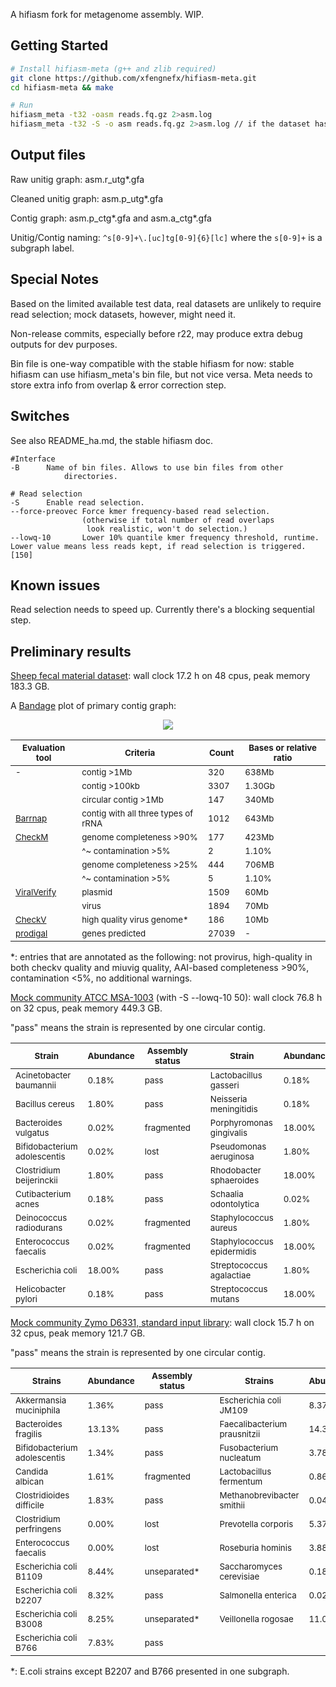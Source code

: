 A hifiasm fork for metagenome assembly. WIP.

## Getting Started
```sh
# Install hifiasm-meta (g++ and zlib required)
git clone https://github.com/xfengnefx/hifiasm-meta.git
cd hifiasm-meta && make

# Run
hifiasm_meta -t32 -oasm reads.fq.gz 2>asm.log
hifiasm_meta -t32 -S -o asm reads.fq.gz 2>asm.log // if the dataset has high redundancy, or overlap & error correction takes way too long
```

## Output files

Raw unitig graph: asm.r\_utg\*.gfa

Cleaned unitig graph: asm.p\_utg\*.gfa 

Contig graph: asm.p\_ctg\*.gfa and asm.a\_ctg\*.gfa

Unitig/Contig naming: `^s[0-9]+\.[uc]tg[0-9]{6}[lc]` where the `s[0-9]+` is a subgraph label.

## Special Notes

Based on the limited available test data, real datasets are unlikely to require read selection; mock datasets, however, might need it.

Non-release commits, especially before r22, may produce extra debug outputs for dev purposes.

Bin file is one-way compatible with the stable hifiasm for now: stable hifiasm can use hifiasm\_meta's bin file, but not vice versa. Meta needs to store extra info from overlap & error correction step.

## Switches

See also README\_ha.md, the stable hifiasm doc.

```
#Interface
-B		Name of bin files. Allows to use bin files from other 
       		directories.

# Read selection
-S		Enable read selection.
--force-preovec Force kmer frequency-based read selection. 
                (otherwise if total number of read overlaps 
                 look realistic, won't do selection.)
--lowq-10       Lower 10% quantile kmer frequency threshold, runtime. Lower value means less reads kept, if read selection is triggered. [150]

```

## Known issues

Read selection needs to speed up. Currently there's a blocking sequential step.

## Preliminary results

[Sheep fecal material dataset](https://www.ncbi.nlm.nih.gov/sra/SRX7628648[accn]): wall clock 17.2 h on 48 cpus, peak memory 183.3 GB.

A [Bandage](https://github.com/rrwick/Bandage) plot of primary contig graph:

<p align="center">
  <img src="https://user-images.githubusercontent.com/61363437/103034523-1309f380-4533-11eb-9a4e-79ec0e1b32fd.png"/>
</p>

**<sub>Evaluation tool</sub>**|**<sub>Criteria</sub>**|**<sub>Count</sub>**|**<sub>Bases or relative ratio</sub>**
-----|-----|-----|-----
<sub>-</sub>|<sub>contig >1Mb</sub>|<sub>320</sub>|<sub>638Mb</sub>
<sub></sub>|<sub>contig >100kb</sub>|<sub>3307</sub>|<sub>1.30Gb</sub>
<sub></sub>|<sub>circular contig >1Mb</sub>|<sub>147</sub>|<sub>340Mb</sub>
<sub>[Barrnap][ubarrnap]</sub>|<sub>contig with all three types of rRNA</sub>|<sub>1012</sub>|<sub>643Mb</sub>
<sub>[CheckM][ucheckm]</sub>|<sub>genome completeness >90%</sub>|<sub>177</sub>|<sub>423Mb</sub>
<sub></sub>|<sub>^~ contamination  >5%</sub>|<sub>2</sub>|<sub>1.10%</sub>
<sub></sub>|<sub>genome completeness >25%</sub>|<sub>444</sub>|<sub>706MB</sub>
<sub></sub>|<sub>^~ contamination  >5%</sub>|<sub>5</sub>|<sub>1.10%</sub>
<sub>[ViralVerify][uviralverify]</sub>|<sub>plasmid</sub>|<sub>1509</sub>|<sub>60Mb</sub>
<sub></sub>|<sub>virus</sub>|<sub>1894</sub>|<sub>70Mb</sub>
<sub>[CheckV][ucheckv]</sub>|<sub>high quality virus genome\*</sub>|<sub>186</sub>|<sub>10Mb</sub>
<sub>[prodigal][uprodigal]</sub>|<sub>genes predicted</sub>|<sub>27039</sub>|<sub>-</sub>

\*: entries that are annotated as the following: not provirus, high-quality in both checkv quality and miuvig quality, AAI-based completeness >90%, contamination <5%, no additional warnings.

[ubarrnap]: https://github.com/tseemann/barrnap
[ucheckm]: https://github.com/Ecogenomics/CheckM
[ucheckv]: https://bitbucket.org/berkeleylab/checkv/src
[uviralverify]: https://github.com/ablab/viralVerify
[uprodigal]: https://github.com/hyattpd/Prodigal

[Mock community ATCC MSA-1003](https://www.ncbi.nlm.nih.gov/sra/SRX8173258[accn]) (with -S --lowq-10 50): wall clock 76.8 h on 32 cpus, peak memory 449.3 GB.

"pass" means the strain is represented by one circular contig.

**<sub>Strain</sub>**|**<sub>Abundance</sub>**|**<sub>Assembly status</sub>**| |**<sub>Strain</sub>**|**<sub>Abundance</sub>**|**<sub>Assembly status</sub>**
-----|-----|-----|-----|-----|-----|-----
<sub>Acinetobacter baumannii</sub>|<sub>0.18%</sub>|<sub>pass</sub>||<sub>Lactobacillus gasseri</sub>|<sub>0.18%</sub>|<sub>pass</sub>
<sub>Bacillus cereus</sub>|<sub>1.80%</sub>|<sub>pass</sub>||<sub>Neisseria meningitidis</sub>|<sub>0.18%</sub>|<sub>pass</sub>
<sub>Bacteroides vulgatus</sub>|<sub>0.02%</sub>|<sub>fragmented</sub>||<sub>Porphyromonas gingivalis</sub>|<sub>18.00%</sub>|<sub>almost</sub>
<sub>Bifidobacterium adolescentis</sub>|<sub>0.02%</sub>|<sub>lost</sub>||<sub>Pseudomonas aeruginosa</sub>|<sub>1.80%</sub>|<sub>pass</sub>
<sub>Clostridium beijerinckii</sub>|<sub>1.80%</sub>|<sub>pass</sub>||<sub>Rhodobacter sphaeroides</sub>|<sub>18.00%</sub>|<sub>pass</sub>
<sub>Cutibacterium acnes</sub>|<sub>0.18%</sub>|<sub>pass</sub>||<sub>Schaalia odontolytica</sub>|<sub>0.02%</sub>|<sub>lost</sub>
<sub>Deinococcus radiodurans</sub>|<sub>0.02%</sub>|<sub>fragmented</sub>||<sub>Staphylococcus aureus</sub>|<sub>1.80%</sub>|<sub>pass</sub>
<sub>Enterococcus faecalis</sub>|<sub>0.02%</sub>|<sub>fragmented</sub>||<sub>Staphylococcus epidermidis</sub>|<sub>18.00%</sub>|<sub>pass</sub>
<sub>Escherichia coli</sub>|<sub>18.00%</sub>|<sub>pass</sub>||<sub>Streptococcus agalactiae</sub>|<sub>1.80%</sub>|<sub>almost</sub>
<sub>Helicobacter pylori</sub>|<sub>0.18%</sub>|<sub>pass</sub>||<sub>Streptococcus mutans</sub>|<sub>18.00%</sub>|<sub>pass</sub>

[Mock community Zymo D6331, standard input library](https://www.ncbi.nlm.nih.gov/sra/SRX9569057[accn]): wall clock 15.7 h on 32 cpus, peak memory 121.7 GB.

"pass" means the strain is represented by one circular contig.

**<sub>Strains</sub>**|**<sub>Abundance</sub>**|**<sub>Assembly status</sub>**|**<sub></sub>**|**<sub>Strains</sub>**|**<sub>Abundance</sub>**|**<sub>Assembly status</sub>**
-----|-----|-----|-----|-----|-----|-----
<sub>Akkermansia muciniphila</sub>|<sub>1.36%</sub>|<sub>pass</sub>|<sub></sub>|<sub>Escherichia coli JM109</sub>|<sub>8.37%</sub>|<sub>unseparated\*</sub>
<sub>Bacteroides fragilis</sub>|<sub>13.13%</sub>|<sub>pass</sub>|<sub></sub>|<sub>Faecalibacterium prausnitzii</sub>|<sub>14.39%</sub>|<sub>pass</sub>
<sub>Bifidobacterium adolescentis</sub>|<sub>1.34%</sub>|<sub>pass</sub>|<sub></sub>|<sub>Fusobacterium nucleatum</sub>|<sub>3.78%</sub>|<sub>pass</sub>
<sub>Candida albican</sub>|<sub>1.61%</sub>|<sub>fragmented</sub>|<sub></sub>|<sub>Lactobacillus fermentum</sub>|<sub>0.86%</sub>|<sub>pass</sub>
<sub>Clostridioides difficile</sub>|<sub>1.83%</sub>|<sub>pass</sub>|<sub></sub>|<sub>Methanobrevibacter smithii</sub>|<sub>0.04%</sub>|<sub>3contigs</sub>
<sub>Clostridium perfringens</sub>|<sub>0.00%</sub>|<sub>lost</sub>|<sub></sub>|<sub>Prevotella corporis</sub>|<sub>5.37%</sub>|<sub>partial</sub>
<sub>Enterococcus faecalis</sub>|<sub>0.00%</sub>|<sub>lost</sub>|<sub></sub>|<sub>Roseburia hominis</sub>|<sub>3.88%</sub>|<sub>pass</sub>
<sub>Escherichia coli B1109</sub>|<sub>8.44%</sub>|<sub>unseparated\*</sub>|<sub></sub>|<sub>Saccharomyces cerevisiae</sub>|<sub>0.18%</sub>|<sub>fragmented</sub>
<sub>Escherichia coli b2207</sub>|<sub>8.32%</sub>|<sub>pass</sub>|<sub></sub>|<sub>Salmonella enterica</sub>|<sub>0.02%</sub>|<sub>unseparated\*</sub>
<sub>Escherichia coli B3008</sub>|<sub>8.25%</sub>|<sub>unseparated\*</sub>|<sub></sub>|<sub>Veillonella rogosae</sub>|<sub>11.02%</sub>|<sub>pass</sub>
<sub>Escherichia coli B766</sub>|<sub>7.83%</sub>|<sub>pass</sub>|<sub></sub>|<sub></sub>|<sub></sub>|<sub></sub>

\*: E.coli strains except B2207 and B766 presented in one subgraph.
